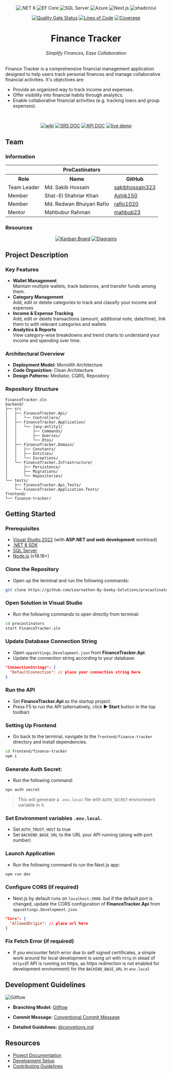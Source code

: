 <div align="center">

![.NET 8](https://img.shields.io/badge/.NET%208-6C2E9B?style=flat-square)
![EF Core](https://img.shields.io/badge/EF%20Core-4D26CE?style=flat-square)
![SQL Server](https://img.shields.io/badge/SQL%20Server-CC2927?style=flat-square)
![Azure](https://img.shields.io/badge/Azure-0072C6?style=flat-square)
![Next.js](https://img.shields.io/badge/Next.js-black?style=flat-square&logo=next.js)
![shadcn/ui](https://img.shields.io/badge/shadcn/ui-black?style=flat-square&logo=shadcnui)

[![Quality Gate Status](https://sonarcloud.io/api/project_badges/measure?project=Learnathon-By-Geeky-Solutions_procastinators&metric=alert_status)](https://sonarcloud.io/summary/new_code?id=Learnathon-By-Geeky-Solutions_procastinators)
[![Lines of Code](https://sonarcloud.io/api/project_badges/measure?project=Learnathon-By-Geeky-Solutions_procastinators&metric=ncloc)](https://sonarcloud.io/summary/new_code?id=Learnathon-By-Geeky-Solutions_procastinators)
[![Coverage](https://sonarcloud.io/api/project_badges/measure?project=Learnathon-By-Geeky-Solutions_procastinators&metric=coverage)](https://sonarcloud.io/summary/new_code?id=Learnathon-By-Geeky-Solutions_procastinators)

# Finance Tracker

###### Simplify Finances, Ease Collaboration

</div>

Finance Tracker is a comprehensive financial management application designed to help users track personal finances and manage collaborative financial activities. It's objectives are:

-   Provide an organized way to track income and expenses.
-   Offer visibility into financial habits through analytics.
-   Enable collaborative financial activities (e.g. tracking loans and group expenses).

<div align="center">

<br>

[![wiki](https://img.shields.io/badge/wiki-view-grey?labelColor=black&style=for-the-badge&logo=github)](https://github.com/Learnathon-By-Geeky-Solutions/procastinators/wiki)
[![SRS DOC](https://img.shields.io/badge/SRS%20DOC-view-grey?labelColor=007ACC&style=for-the-badge&logo=googledocs&logoColor=white)](https://github.com/Learnathon-By-Geeky-Solutions/procastinators/blob/main/docs/SRS.pdf)
[![API DOC](https://img.shields.io/badge/API%20DOC-view-grey?labelColor=85EA2D&style=for-the-badge&logo=swagger&logoColor=black)](https://fintrack-api-dev-hrb9cae8fef8facy.eastasia-01.azurewebsites.net/swagger/index.html)
[![live demo](https://img.shields.io/badge/live%20demo-view-grey?labelColor=8A05FF&style=for-the-badge&logo=render)](https://procastinators.onrender.com)

</div>

## Team

### Information

<div align="center">

<table>
  <tr >
    <th colspan="3"><center>ProCastinators</center> </th>
  </tr>
  <tr>
    <th>Role</th>
    <th>Name</th>
    <th>GitHub </th>
  </tr>
  <tr>
    <td>Team Leader</td>
    <td>Md. Sakib Hossain</td>
    <td> <a href="https://github.com/sakibhossain323" target="_blank"> sakibhossain323 </a></td>
  
  </tr>
  <tr>
    <td>Member</td>
    <td>Shat-El Shahriar Khan</td>
    <td> <a href="https://github.com/Ashik150" target="_blank">Ashik150 </a></td>
  </tr>
  <tr>
    <td>Member</td>
    <td>Md. Redwan Bhuiyan Rafio</td>
    <td> <a href="https://github.com/rafio1020" target="_blank">rafio1020 </a></td>
  </tr>
  <tr>
    <td>Mentor</td>
    <td>Mahbubur Rahman</td>
    <td> <a href="https://github.com/mahbub23" target="_blank"> mahbub23</a></td>
  </tr>
</table>

</div>

### Resources

<div align="center">

[![Kanban Board](https://img.shields.io/badge/Kanban%20Board-view-grey?labelColor=007ACC&style=for-the-badge&logo=github&logoColor=white)](https://github.com/orgs/Learnathon-By-Geeky-Solutions/projects/85)
[![Diagrams](https://img.shields.io/badge/Diagrams-view-grey?labelColor=E88305&style=for-the-badge&logo=lucid&logoColor=white)](https://lucid.app/lucidchart/a38c61ea-8c46-4299-a165-344b6b8e7c43/edit?viewport_loc=-1171%2C-1231%2C7008%2C3117%2C0_0&invitationId=inv_3c679402-33c7-4b2b-bf60-358c0073d401)

</div>

## Project Description

### Key Features

-   **Wallet Management**  
    Maintain multiple wallets, track balances, and transfer funds among them.
-   **Category Management**  
    Add, edit or delete categories to track and classify your income and expenses
-   **Income & Expense Tracking**  
    Add, edit or delete transactions (amount, additional note, date/time), link them to with relevant categories and wallets
-   **Analytics & Reports**  
    View category-wise breakdowns and trend charts to understand your income and spending over time.

### Architectural Overview

-   **Deployment Model:** Monolith Architecture
-   **Code Organiztion:** Clean Architecture
-   **Design Patterns:** Mediator, CQRS, Repository

### Repository Structure

```text
FinanceTracker.sln
backend/
├── src
│   ├── FinanceTracker.Api/
│   │   └── Controllers/
│   ├── FinanceTracker.Application/
│   │   └── [any-entity]/
│   │       ├── Commands/
│   │       ├── Queries/
│   │       └── Dtos/
│   ├── FinanceTracker.Domain/
│   │   ├── Constants/
│   │   ├── Entities/
│   │   └── Exceptions/
│   └── FinanceTracker.Infrastructure/
│       ├── Persistence/
│       ├── Migrations/
│       └── Repositories/
└── tests/
    ├── FinanceTracker.Api.Tests/
    └── FinanceTracker.Application.Tests/
frontend/
└── finance-tracker/
```

## Getting Started

### Prerequisites

-   [Visual Studio 2022](https://visualstudio.microsoft.com/) (with **ASP.NET and web development** workload)
-   [.NET 8 SDK](https://dotnet.microsoft.com/download/dotnet/8.0)
-   [SQL Server](https://www.microsoft.com/en-us/sql-server/sql-server-downloads)
-   [Node.js](https://nodejs.org/) (v18.18+)

### Clone the Repository

-   Open up the terminal and run the following commands:

```bash
git clone https://github.com/Learnathon-By-Geeky-Solutions/procastinators
```

### Open Solution in Visual Studio

-   Run the following commands to open directly from terminal:

```bash
cd procastinators
start FinanceTracker.sln
```

### Update Database Connection String

-   Open `appsettings.Development.json` from **FinanceTracker.Api**.
-   Update the connection string according to your database:

```json
"ConnectionStrings": {
  "DefaultConnection": // place your connection string here
}
```

### Run the API

-   Set **FinanceTracker.Api** as the startup project.
-   Press F5 to run the API (alternatively, click **▶ Start** button in the top toolbar)

### Setting Up Frontend

-   Go back to the terminal, navigate to the `frontend/finance-tracker` directory and install dependencies.

```bash
cd frontend/finance-tracker
npm i
```

### Generate Auth Secret:

-   Run the following command:

```bash
npx auth secret
```

> This will generate a `.env.local` file with `AUTH_SECRET` environment variable in it.

### Set Environment variables `.env.local`.

-   Set `AUTH_TRUST_HOST` to true
-   Set `BACKEND_BASE_URL` to the URL your API running (along with port number)

### Launch Application

-   Run the following command to run the Next.js app:

```bash
npm run dev
```

### Configure CORS (if required)

-   Next.js by default runs on `localhost:3000`. but if the default port is changed, update the CORS configuration of **FinanceTracker.Api** from `appsettings.Development.json`

```json
"Cors": {
  "AllowedOrigin": // place url here
}
```

### Fix Fetch Error (if required)

-   If you encounter fetch error due to self signed certificates, a simple work around for local development is using url with `http` in stead of `https`(if API is running on https, as https redirection is not enabled for development environment) for the `BACKEND_BASE_URL` in `env.local`

## Development Guidelines

![Gitflow](https://nvie.com/img/git-model@2x.png)

-   **Branching Model:** [Gitflow](https://nvie.com/posts/a-successful-git-branching-model/)

-   **Commit Message:** [Conventional Commit Message](https://www.conventionalcommits.org/en/v1.0.0/)

-   **Detailed Guidelines:** [@convetions.md](https://github.com/Learnathon-By-Geeky-Solutions/procastinators/blob/main/docs/conventions.md)

</center>

## Resources

-   [Project Documentation](docs/)
-   [Development Setup](docs/setup.md)
-   [Contributing Guidelines](CONTRIBUTING.md)
